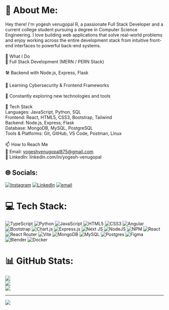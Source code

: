 # 💫 About Me:
Hey there! I'm yogesh venugopal R, a passionate Full Stack Developer and a current college student pursuing a degree in Computer Science Engineering. I love building web applications that solve real-world problems and enjoy working across the entire development stack from intuitive front-end interfaces to powerful back-end systems.<br><br>🚀 What I Do<br>🔧 Full Stack Development (MERN / PERN Stack)<br><br>🛠️ Backend with Node.js, Express, Flask<br><br>🧠 Learning Cybersecurity & Frontend Frameworks<br><br>🌱 Constantly exploring new technologies and tools<br><br>🧰 Tech Stack<br>Languages: JavaScript, Python, SQL<br>Frontend: React, HTML5, CSS3, Bootstrap, Tailwind<br>Backend: Node.js, Express, Flask<br>Database: MongoDB, MySQL, PostgreSQL<br>Tools & Platforms: Git, GitHub, VS Code, Postman, Linux<br><br>📫 How to Reach Me<br>📧 Email: yogeshvenugopal875@gmail.com<br>🔗 LinkedIn: linkedin.com/in/yogesh-venugopal


## 🌐 Socials:
[![Instagram](https://img.shields.io/badge/Instagram-%23E4405F.svg?logo=Instagram&logoColor=white)](https://instagram.com/__y_gesh__) [![LinkedIn](https://img.shields.io/badge/LinkedIn-%230077B5.svg?logo=linkedin&logoColor=white)](https://linkedin.com/in/yogesh-venugopal) [![email](https://img.shields.io/badge/Email-D14836?logo=gmail&logoColor=white)](mailto:yogeshvenugopal875@gmail.com) 

# 💻 Tech Stack:
![TypeScript](https://img.shields.io/badge/typescript-%23007ACC.svg?style=for-the-badge&logo=typescript&logoColor=white) ![Python](https://img.shields.io/badge/python-3670A0?style=for-the-badge&logo=python&logoColor=ffdd54) ![JavaScript](https://img.shields.io/badge/javascript-%23323330.svg?style=for-the-badge&logo=javascript&logoColor=%23F7DF1E) ![HTML5](https://img.shields.io/badge/html5-%23E34F26.svg?style=for-the-badge&logo=html5&logoColor=white) ![CSS3](https://img.shields.io/badge/css3-%231572B6.svg?style=for-the-badge&logo=css3&logoColor=white) ![Angular](https://img.shields.io/badge/angular-%23DD0031.svg?style=for-the-badge&logo=angular&logoColor=white) ![Bootstrap](https://img.shields.io/badge/bootstrap-%238511FA.svg?style=for-the-badge&logo=bootstrap&logoColor=white) ![Chart.js](https://img.shields.io/badge/chart.js-F5788D.svg?style=for-the-badge&logo=chart.js&logoColor=white) ![Express.js](https://img.shields.io/badge/express.js-%23404d59.svg?style=for-the-badge&logo=express&logoColor=%2361DAFB) ![Next JS](https://img.shields.io/badge/Next-black?style=for-the-badge&logo=next.js&logoColor=white) ![NodeJS](https://img.shields.io/badge/node.js-6DA55F?style=for-the-badge&logo=node.js&logoColor=white) ![NPM](https://img.shields.io/badge/NPM-%23CB3837.svg?style=for-the-badge&logo=npm&logoColor=white) ![React](https://img.shields.io/badge/react-%2320232a.svg?style=for-the-badge&logo=react&logoColor=%2361DAFB) ![React Router](https://img.shields.io/badge/React_Router-CA4245?style=for-the-badge&logo=react-router&logoColor=white) ![Vite](https://img.shields.io/badge/vite-%23646CFF.svg?style=for-the-badge&logo=vite&logoColor=white) ![MongoDB](https://img.shields.io/badge/MongoDB-%234ea94b.svg?style=for-the-badge&logo=mongodb&logoColor=white) ![MySQL](https://img.shields.io/badge/mysql-4479A1.svg?style=for-the-badge&logo=mysql&logoColor=white) ![Postgres](https://img.shields.io/badge/postgres-%23316192.svg?style=for-the-badge&logo=postgresql&logoColor=white) ![Figma](https://img.shields.io/badge/figma-%23F24E1E.svg?style=for-the-badge&logo=figma&logoColor=white) ![Blender](https://img.shields.io/badge/blender-%23F5792A.svg?style=for-the-badge&logo=blender&logoColor=white) ![Docker](https://img.shields.io/badge/docker-%230db7ed.svg?style=for-the-badge&logo=docker&logoColor=white)
# 📊 GitHub Stats:
![](https://github-readme-stats.vercel.app/api?username=YogeshVenugopal&theme=dark&hide_border=false&include_all_commits=true&count_private=true)<br/>
![](https://nirzak-streak-stats.vercel.app/?user=YogeshVenugopal&theme=dark&hide_border=false)<br/>
![](https://github-readme-stats.vercel.app/api/top-langs/?username=YogeshVenugopal&theme=dark&hide_border=false&include_all_commits=true&count_private=true&layout=compact)

---
[![](https://visitcount.itsvg.in/api?id=YogeshVenugopal&icon=0&color=0)](https://visitcount.itsvg.in)

<!-- Proudly created with GPRM ( https://gprm.itsvg.in ) -->
